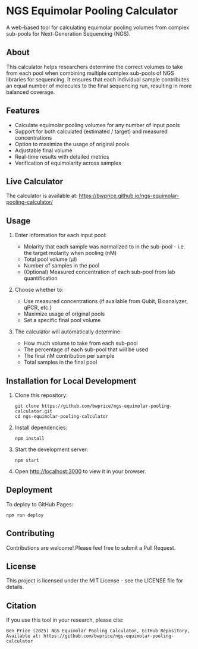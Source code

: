 # NGS Equimolar Pooling Calculator

A web-based tool for calculating equimolar pooling volumes from complex sub-pools for Next-Generation Sequencing (NGS).

## About

This calculator helps researchers determine the correct volumes to take from each pool when combining multiple complex sub-pools of NGS libraries for sequencing. It ensures that each individual sample contributes an equal number of molecules to the final sequencing run, resulting in more balanced coverage.

## Features

- Calculate equimolar pooling volumes for any number of input pools
- Support for both calculated (estimated / target) and measured concentrations
- Option to maximize the usage of original pools
- Adjustable final volume
- Real-time results with detailed metrics
- Verification of equimolarity across samples

## Live Calculator

The calculator is available at: https://bwprice.github.io/ngs-equimolar-pooling-calculator/

## Usage

1. Enter information for each input pool:
   - Molarity that each sample was normalized to in the sub-pool - i.e. the target molarity when pooling (nM)
   - Total pool volume (μl)
   - Number of samples in the pool
   - (Optional) Measured concentration of each sub-pool from lab quantification

2. Choose whether to:
   - Use measured concentrations (if available from Qubit, Bioanalyzer, qPCR, etc.)
   - Maximize usage of original pools
   - Set a specific final pool volume

3. The calculator will automatically determine:
   - How much volume to take from each sub-pool
   - The percentage of each sub-pool that will be used
   - The final nM contribution per sample
   - Total samples in the final pool

## Installation for Local Development

1. Clone this repository:
   ```
   git clone https://github.com/bwprice/ngs-equimolar-pooling-calculator.git
   cd ngs-equimolar-pooling-calculator
   ```

2. Install dependencies:
   ```
   npm install
   ```

3. Start the development server:
   ```
   npm start
   ```

4. Open [http://localhost:3000](http://localhost:3000) to view it in your browser.

## Deployment

To deploy to GitHub Pages:

```
npm run deploy
```

## Contributing

Contributions are welcome! Please feel free to submit a Pull Request.

## License

This project is licensed under the MIT License - see the LICENSE file for details.

## Citation

If you use this tool in your research, please cite:

```
Ben Price (2025) NGS Equimolar Pooling Calculator, GitHub Repository, 
Available at: https://github.com/bwprice/ngs-equimolar-pooling-calculator
```
